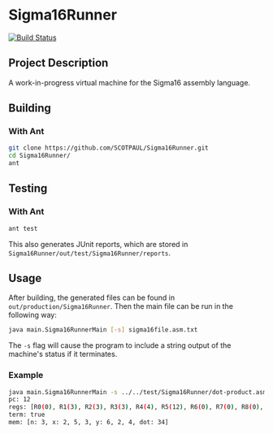 Sigma16Runner
=============

[![Build Status](https://travis-ci.org/SCOTPAUL/Sigma16Runner.svg?branch=master)](https://travis-ci.org/SCOTPAUL/Sigma16Runner)

## Project Description
A work-in-progress virtual machine for the Sigma16 assembly language.

## Building

### With Ant

```bash
git clone https://github.com/SCOTPAUL/Sigma16Runner.git
cd Sigma16Runner/
ant
```

## Testing

### With Ant

```bash
ant test
```

This also generates JUnit reports, which are stored in `Sigma16Runner/out/test/Sigma16Runner/reports`.

## Usage

After building, the generated files can be found in `out/production/Sigma16Runner`. Then the main file can be run in the following way:

```bash
java main.Sigma16RunnerMain [-s] sigma16file.asm.txt
```

The `-s` flag will cause the program to include a string output of the machine's status if it terminates.

### Example

```bash
java main.Sigma16RunnerMain -s ../../test/Sigma16Runner/dot-product.asm.txt
pc: 12
regs: [R0(0), R1(3), R2(3), R3(3), R4(4), R5(12), R6(0), R7(0), R8(0), R9(0), R10(0), R11(0), R12(0), R13(0), R14(0), R15(0)]
term: true
mem: [n: 3, x: 2, 5, 3, y: 6, 2, 4, dot: 34]
```

